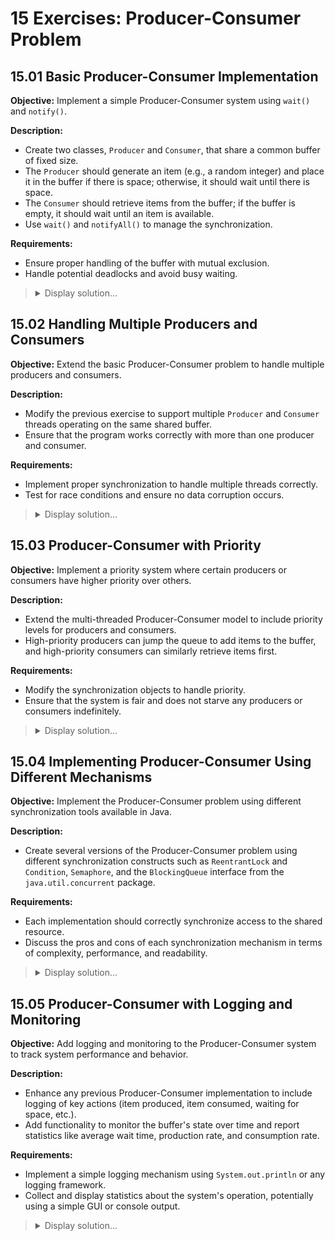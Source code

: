 # 15 Exercises: Producer-Consumer Problem

## 15.01 Basic Producer-Consumer Implementation

**Objective:** Implement a simple Producer-Consumer system using `wait()` and `notify()`.

**Description:**
- Create two classes, `Producer` and `Consumer`, that share a common buffer of fixed size.
- The `Producer` should generate an item (e.g., a random integer) and place it in the buffer if there is space; otherwise, it should wait until there is space.
- The `Consumer` should retrieve items from the buffer; if the buffer is empty, it should wait until an item is available.
- Use `wait()` and `notifyAll()` to manage the synchronization.

**Requirements:**
- Ensure proper handling of the buffer with mutual exclusion.
- Handle potential deadlocks and avoid busy waiting.

<blockquote>
  <details>
    <summary>Display solution...</summary>

```java
class Buffer {
    private int item;
    private boolean available = false;

    public synchronized void put(int item) {
        while (available) {
            try {
                wait();
            } catch (InterruptedException e) {
                Thread.currentThread().interrupt();
            }
        }
        this.item = item;
        available = true;
        notifyAll();
    }

    public synchronized int get() {
        while (!available) {
            try {
                wait();
            } catch (InterruptedException e) {
                Thread.currentThread().interrupt();
                return -1; // Indicate error or interruption.
            }
        }
        int item = this.item;
        available = false;
        notifyAll();
        return item;
    }
}

```
```java
class Producer extends Thread {
    private Buffer buffer;

    public Producer(Buffer buffer) {
        this.buffer = buffer;
    }

    public void run() {
        for (int i = 0; i < 10; i++) {
            buffer.put(i);
            System.out.println("Produced: " + i);
        }
    }
}

```
```java
class Consumer extends Thread {
    private Buffer buffer;

    public Consumer(Buffer buffer) {
        this.buffer = buffer;
    }

    public void run() {
        for (int i = 0; i < 10; i++) {
            System.out.println("Consumed: " + buffer.get());
        }
    }
}

```
```java
public class Main {
    public static void main(String[] args) {
        Buffer buffer = new Buffer();
        Producer producer = new Producer(buffer);
        Consumer consumer = new Consumer(buffer);
        producer.start();
        consumer.start();
    }
}
```

  </details>
</blockquote>

## 15.02 Handling Multiple Producers and Consumers

**Objective:** Extend the basic Producer-Consumer problem to handle multiple producers and consumers.

**Description:**
- Modify the previous exercise to support multiple `Producer` and `Consumer` threads operating on the same shared buffer.
- Ensure that the program works correctly with more than one producer and consumer.

**Requirements:**
- Implement proper synchronization to handle multiple threads correctly.
- Test for race conditions and ensure no data corruption occurs.

<blockquote>
  <details>
    <summary>Display solution...</summary>
    
```java
    class Buffer {
    private final LinkedList<Integer> list = new LinkedList<>();
    private final int capacity = 10;

    public synchronized void put(int item) throws InterruptedException {
        while (list.size() == capacity) {
            wait();
        }
        list.add(item);
        System.out.println("Produced: " + item);
        notifyAll();
    }

    public synchronized int get() throws InterruptedException {
        while (list.isEmpty()) {
            wait();
        }
        int item = list.removeFirst();
        System.out.println("Consumed: " + item);
        notifyAll();
        return item;
    }
}
```
```java
class Producer extends Thread {
    private Buffer buffer;
    private int start;

    public Producer(Buffer buffer, int start) {
        this.buffer = buffer;
        this.start = start;
    }

    public void run() {
        try {
            for (int i = start; i < start + 50; i++) {
                buffer.put(i);
            }
        } catch (InterruptedException e) {
            Thread.currentThread().interrupt();
        }
    }
}
```
```java
class Consumer extends Thread {
    private Buffer buffer;

    public Consumer(Buffer buffer) {
        this.buffer = buffer;
    }

    public void run() {
        try {
            for (int i = 0; i < 50; i++) {
                buffer.get();
            }
        } catch (InterruptedException e) {
            Thread.currentThread().interrupt();
        }
    }
}
```
```java
public class Main {
    public static void main(String[] args) {
        Buffer buffer = new Buffer();
        Producer producer1 = new Producer(buffer, 0);
        Producer producer2 = new Producer(buffer, 50);
        Consumer consumer1 = new Consumer(buffer);
        Consumer consumer2 = new Consumer(buffer);
        producer1.start();
        producer2.start();
        consumer1.start();
        consumer2.start();
    }
}
```

  </details>
</blockquote>

## 15.03 Producer-Consumer with Priority

**Objective:** Implement a priority system where certain producers or consumers have higher priority over others.

**Description:**
- Extend the multi-threaded Producer-Consumer model to include priority levels for producers and consumers.
- High-priority producers can jump the queue to add items to the buffer, and high-priority consumers can similarly retrieve items first.

**Requirements:**
- Modify the synchronization objects to handle priority.
- Ensure that the system is fair and does not starve any producers or consumers indefinitely.

<blockquote>
  <details>
    <summary>Display solution...</summary>

```java
import java.util.PriorityQueue;
import java.util.Comparator;

class Buffer {
    private PriorityQueue<Integer> queue = new PriorityQueue<>(Comparator.reverseOrder());
    private final int capacity = 10;

    public synchronized void put(int item) throws InterruptedException {
        while (queue.size() == capacity) {
            wait();
        }
        queue.offer(item);
        System.out.println("Produced (priority): " + item);
        notifyAll();
    }

    public synchronized int get() throws InterruptedException {
        while (queue.isEmpty()) {
            wait();
        }
        int item = queue.poll();
        System.out.println("Consumed (priority): " + item);
        notifyAll();
        return item;
    }
}
```
```java
class Producer extends Thread {
    private Buffer buffer;
    private int priority;

    public Producer(Buffer buffer, int priority) {
        this.buffer = buffer;
        this.priority = priority;
    }

    public void run() {
        try {
            for (int i = 0; i < 10; i++) {
                buffer.put(priority * 10); // Multiplying to illustrate priority effect
            }
        } catch (InterruptedException e) {
            Thread.currentThread().interrupt();
        }
    }
}
```
```java
class Consumer extends Thread {
    private Buffer buffer;

    public Consumer(Buffer buffer) {
        this.buffer = buffer;
    }

    public void run() {
        try {
            for (int i = 0; i < 10; i++) {
                System.out.println("Consumed: " + buffer.get());
            }
        } catch (InterruptedException e) {
            Thread.currentThread().interrupt();
        }
    }
}
```
```java
public class Main {
    public static void main(String[] args) {
        Buffer buffer = new Buffer();
        Producer highPriorityProducer = new Producer(buffer, 2);
        Producer lowPriorityProducer = new Producer(buffer, 1);
        Consumer consumer = new Consumer(buffer);
        highPriorityProducer.start();
        lowPriorityProducer.start();
        consumer.start();
    }
}
```
  </details>
</blockquote>

## 15.04 Implementing Producer-Consumer Using Different Mechanisms

**Objective:** Implement the Producer-Consumer problem using different synchronization tools available in Java.

**Description:**
- Create several versions of the Producer-Consumer problem using different synchronization constructs such as `ReentrantLock` and `Condition`, `Semaphore`, and the `BlockingQueue` interface from the `java.util.concurrent` package.

**Requirements:**
- Each implementation should correctly synchronize access to the shared resource.
- Discuss the pros and cons of each synchronization mechanism in terms of complexity, performance, and readability.

<blockquote>
  <details>
    <summary>Display solution...</summary>

```java
import java.util.concurrent.locks.ReentrantLock;
import java.util.concurrent.locks.Condition;
import java.util.concurrent.Semaphore;
import java.util.concurrent.ArrayBlockingQueue;
import java.util.concurrent.BlockingQueue;

// Using ReentrantLock and Condition
class BufferLockCondition {
    private final int[] buffer = new int[10];
    private int count = 0, putIndex = 0, getIndex = 0;
    private final ReentrantLock lock = new ReentrantLock();
    private final Condition notFull = lock.newCondition();
    private final Condition notEmpty = lock.newCondition();

    public void put(int value) throws InterruptedException {
        lock.lock();
        try {
            while (count == buffer.length) {
                notFull.await();
            }
            buffer[putIndex] = value;
            putIndex = (putIndex + 1) % buffer.length;
            count++;
            notEmpty.signal();
        } finally {
            lock.unlock();
        }
    }

    public int get() throws InterruptedException {
        lock.lock();
        try {
            while (count == 0) {
                notEmpty.await();
            }
            int value = buffer[getIndex];
            getIndex = (getIndex + 1) % buffer.length;
            count--;
            notFull.signal();
            return value;
        } finally {
            lock.unlock();
        }
    }
}
```
```java
// Using Semaphore
class BufferSemaphore {
    private final int[] buffer = new int[10];
    private int count = 0, putIndex = 0, getIndex = 0;
    private final Semaphore full = new Semaphore(0);
    private final Semaphore empty = new Semaphore(10);

    public void put(int value) throws InterruptedException {
        empty.acquire();
        buffer[putIndex] = value;
        putIndex = (putIndex + 1) % buffer.length;
        count++;
        full.release();
    }

    public int get() throws InterruptedException {
        full.acquire();
        int value = buffer[getIndex];
        getIndex = (getIndex + 1) % buffer.length;
        count--;
        empty.release();
        return value;
    }
}
```
```java
// Using BlockingQueue
class BufferBlockingQueue {
    private final BlockingQueue<Integer> queue = new ArrayBlockingQueue<>(10);

    public void put(int value) throws InterruptedException {
        queue.put(value);
    }

    public int get() throws InterruptedException {
        return queue.take();
    }
}
```
```java
public class Main {
    public static void main(String[] args) throws Exception {
        BufferLockCondition bufferLC = new BufferLockCondition();
        BufferSemaphore bufferS = new BufferSemaphore();
        BufferBlockingQueue bufferBQ = new BufferBlockingQueue();

        // Example usage of BufferLockCondition
        // Example usage of BufferSemaphore
        // Example usage of BufferBlockingQueue
    }
}
```

  </details>
</blockquote>

## 15.05 Producer-Consumer with Logging and Monitoring

**Objective:** Add logging and monitoring to the Producer-Consumer system to track system performance and behavior.

**Description:**
- Enhance any previous Producer-Consumer implementation to include logging of key actions (item produced, item consumed, waiting for space, etc.).
- Add functionality to monitor the buffer's state over time and report statistics like average wait time, production rate, and consumption rate.

**Requirements:**
- Implement a simple logging mechanism using `System.out.println` or any logging framework.
- Collect and display statistics about the system's operation, potentially using a simple GUI or console output.

<blockquote>
  <details>
    <summary>Display solution...</summary>

```java
import java.util.LinkedList;
import java.util.Queue;

class Buffer {
    private final Queue<Integer> queue = new LinkedList<>();
    private final int capacity = 10;
    private int totalItemsProduced = 0;
    private int totalItemsConsumed = 0;
    private long startTime;

    public Buffer() {
        startTime = System.currentTimeMillis();
    }

    public synchronized void put(int item) throws InterruptedException {
        while (queue.size() == capacity) {
            wait();
        }
        queue.add(item);
        totalItemsProduced++;
        System.out.println("Produced: " + item + ", Total Produced: " + totalItemsProduced);
        notifyAll();
    }

    public synchronized int get() throws InterruptedException {
        while (queue.isEmpty()) {
            wait();
        }
        int item = queue.remove();
        totalItemsConsumed++;
        System.out.println("Consumed: " + item + ", Total Consumed: " + totalItemsConsumed);
        notifyAll();
        return item;
    }

    public void printStatistics() {
        long endTime = System.currentTimeMillis();
        double elapsedTime = (endTime - startTime) / 1000.0;
        System.out.println("Elapsed Time: " + elapsedTime + "s");
        System.out.println("Items Produced: " + totalItemsProduced + ", Items Consumed: " + totalItemsConsumed);
    }
}
```
```java
class Producer extends Thread {
    private Buffer buffer;

    public Producer(Buffer buffer) {
        this.buffer = buffer;
    }

    public void run() {
        try {
            for (int i = 0; i < 100; i++) {
                buffer.put(i);
                Thread.sleep(10); // Simulate time-consuming production process
            }
        } catch (InterruptedException e) {
            Thread.currentThread().interrupt();
        }
    }
}
```
```java
class Consumer extends Thread {
    private Buffer buffer;

    public Consumer(Buffer buffer) {
        this.buffer = buffer;
    }

    public void run() {
        try {
            for (int i = 0; i < 100; i++) {
                buffer.get();
                Thread.sleep(10); // Simulate time-consuming consumption process
            }
        } catch (InterruptedException e) {
            Thread.currentThread().interrupt();
        }
    }
}
```
```java
public class Main {
    public static void main(String[] args) {
        Buffer buffer = new Buffer();
        Producer producer = new Producer(buffer);
        Consumer consumer = new Consumer(buffer);
        producer.start();
        consumer.start();

        try {
            producer.join();
            consumer.join();
        } catch (InterruptedException e) {
            Thread.currentThread().interrupt();
        }

        buffer.printStatistics();
    }
}
```
  </details>
</blockquote>